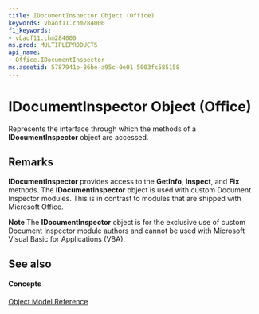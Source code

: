 ```yaml
---
title: IDocumentInspector Object (Office)
keywords: vbaof11.chm284000
f1_keywords:
- vbaof11.chm284000
ms.prod: MULTIPLEPRODUCTS
api_name:
- Office.IDocumentInspector
ms.assetid: 5787941b-86be-a95c-0e01-5003fc585158
---
```



# IDocumentInspector Object (Office)

Represents the interface through which the methods of a  **IDocumentInspector** object are accessed.


## Remarks

 **IDocumentInspector** provides access to the **GetInfo**, **Inspect**, and **Fix** methods. The **IDocumentInspector** object is used with custom Document Inspector modules. This is in contrast to modules that are shipped with Microsoft Office.


 **Note**  The  **IDocumentInspector** object is for the exclusive use of custom Document Inspector module authors and cannot be used with Microsoft Visual Basic for Applications (VBA).


## See also


#### Concepts


[Object Model Reference](../../Office-Shared-VBA/articles/reference-object-library-reference-for-office.md)

